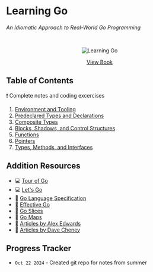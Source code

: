 # Learning Go

_An Idiomatic Approach to Real-World Go Programming_

<br/>

<p align="center">
    <img src="https://learning.oreilly.com/library/cover/9781492077206/250w/" alt="Learning Go">
    
</p>

<p align="center">
    <a href="https://www.oreilly.com/library/view/learning-go/9781492077206/">View Book</a>
</p>

## Table of Contents

❗️ Complete notes and coding excercises

1. [Environment and Tooling](https://github.com/marcusgeorgievski/learning-go/chapters/chapter-1)
2. [Predeclared Types and Declarations](https://github.com/marcusgeorgievski/learning-go/chapters/chapter-2)
3. [Composite Types](https://github.com/marcusgeorgievski/learning-go/chapters/chapter-3)
4. [Blocks, Shadows, and Control Structures](https://github.com/marcusgeorgievski/learning-go/chapters/chapter-4)
5. [Functions](https://github.com/marcusgeorgievski/learning-go/chapters/chapter-5)
6. [Pointers](https://github.com/marcusgeorgievski/learning-go/chapters/chapter-6)
7. [Types, Methods, and Interfaces](https://github.com/marcusgeorgievski/learning-go/chapters/chapter-7)

## Addition Resources

- 💻 [Tour of Go](https://go.dev/tour/list)
- 💻 [Let's Go](https://lets-go.alexedwards.net)
- 📄 [Go Language Specification](https://go.dev/ref/spec)
- 📄 [Effective Go](https://go.dev/doc/effective_go)
- 📄 [Go Slices](https://go.dev/blog/slices-intro)
- 📄 [Go Maps](https://go.dev/blog/maps)
- 📄 [Articles by Alex Edwards](https://www.alexedwards.net/blog)
- 📄 [Articles by Dave Cheney](https://dave.cheney.net/practical-go)

## Progress Tracker

- `Oct 22 2024` - Created git repo for notes from summer
